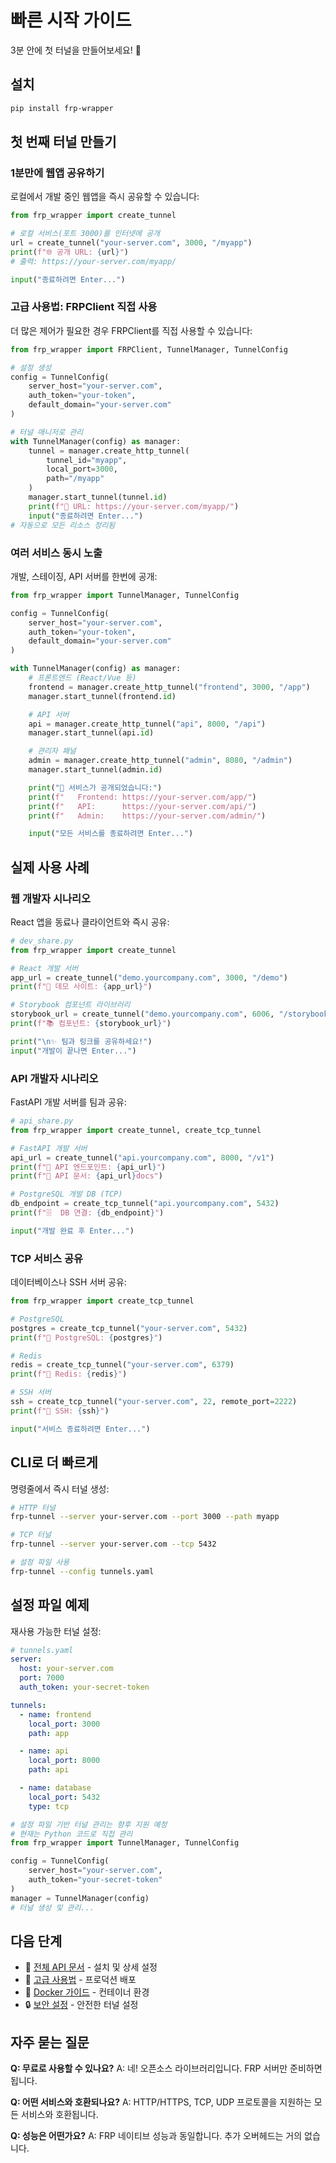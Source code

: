# 빠른 시작 가이드

3분 안에 첫 터널을 만들어보세요! 🚀

## 설치

```bash
pip install frp-wrapper
```

## 첫 번째 터널 만들기

### 1분만에 웹앱 공유하기

로컬에서 개발 중인 웹앱을 즉시 공유할 수 있습니다:

```python
from frp_wrapper import create_tunnel

# 로컬 서비스(포트 3000)를 인터넷에 공개
url = create_tunnel("your-server.com", 3000, "/myapp")
print(f"🌐 공개 URL: {url}")
# 출력: https://your-server.com/myapp/

input("종료하려면 Enter...")
```

### 고급 사용법: FRPClient 직접 사용

더 많은 제어가 필요한 경우 FRPClient를 직접 사용할 수 있습니다:

```python
from frp_wrapper import FRPClient, TunnelManager, TunnelConfig

# 설정 생성
config = TunnelConfig(
    server_host="your-server.com",
    auth_token="your-token",
    default_domain="your-server.com"
)

# 터널 매니저로 관리
with TunnelManager(config) as manager:
    tunnel = manager.create_http_tunnel(
        tunnel_id="myapp",
        local_port=3000,
        path="/myapp"
    )
    manager.start_tunnel(tunnel.id)
    print(f"🔗 URL: https://your-server.com/myapp/")
    input("종료하려면 Enter...")
# 자동으로 모든 리소스 정리됨
```

### 여러 서비스 동시 노출

개발, 스테이징, API 서버를 한번에 공개:

```python
from frp_wrapper import TunnelManager, TunnelConfig

config = TunnelConfig(
    server_host="your-server.com",
    auth_token="your-token",
    default_domain="your-server.com"
)

with TunnelManager(config) as manager:
    # 프론트엔드 (React/Vue 등)
    frontend = manager.create_http_tunnel("frontend", 3000, "/app")
    manager.start_tunnel(frontend.id)

    # API 서버
    api = manager.create_http_tunnel("api", 8000, "/api")
    manager.start_tunnel(api.id)

    # 관리자 패널
    admin = manager.create_http_tunnel("admin", 8080, "/admin")
    manager.start_tunnel(admin.id)

    print("🚀 서비스가 공개되었습니다:")
    print(f"   Frontend: https://your-server.com/app/")
    print(f"   API:      https://your-server.com/api/")
    print(f"   Admin:    https://your-server.com/admin/")

    input("모든 서비스를 종료하려면 Enter...")
```

## 실제 사용 사례

### 웹 개발자 시나리오

React 앱을 동료나 클라이언트와 즉시 공유:

```python
# dev_share.py
from frp_wrapper import create_tunnel

# React 개발 서버
app_url = create_tunnel("demo.yourcompany.com", 3000, "/demo")
print(f"🎨 데모 사이트: {app_url}")

# Storybook 컴포넌트 라이브러리
storybook_url = create_tunnel("demo.yourcompany.com", 6006, "/storybook")
print(f"📚 컴포넌트: {storybook_url}")

print("\n✨ 팀과 링크를 공유하세요!")
input("개발이 끝나면 Enter...")
```

### API 개발자 시나리오

FastAPI 개발 서버를 팀과 공유:

```python
# api_share.py
from frp_wrapper import create_tunnel, create_tcp_tunnel

# FastAPI 개발 서버
api_url = create_tunnel("api.yourcompany.com", 8000, "/v1")
print(f"🔌 API 엔드포인트: {api_url}")
print(f"📖 API 문서: {api_url}docs")

# PostgreSQL 개발 DB (TCP)
db_endpoint = create_tcp_tunnel("api.yourcompany.com", 5432)
print(f"🗄️  DB 연결: {db_endpoint}")

input("개발 완료 후 Enter...")
```

### TCP 서비스 공유

데이터베이스나 SSH 서버 공유:

```python
from frp_wrapper import create_tcp_tunnel

# PostgreSQL
postgres = create_tcp_tunnel("your-server.com", 5432)
print(f"🐘 PostgreSQL: {postgres}")

# Redis
redis = create_tcp_tunnel("your-server.com", 6379)
print(f"🔴 Redis: {redis}")

# SSH 서버
ssh = create_tcp_tunnel("your-server.com", 22, remote_port=2222)
print(f"🔐 SSH: {ssh}")

input("서비스 종료하려면 Enter...")
```

## CLI로 더 빠르게

명령줄에서 즉시 터널 생성:

```bash
# HTTP 터널
frp-tunnel --server your-server.com --port 3000 --path myapp

# TCP 터널
frp-tunnel --server your-server.com --tcp 5432

# 설정 파일 사용
frp-tunnel --config tunnels.yaml
```

## 설정 파일 예제

재사용 가능한 터널 설정:

```yaml
# tunnels.yaml
server:
  host: your-server.com
  port: 7000
  auth_token: your-secret-token

tunnels:
  - name: frontend
    local_port: 3000
    path: app

  - name: api
    local_port: 8000
    path: api

  - name: database
    local_port: 5432
    type: tcp
```

```python
# 설정 파일 기반 터널 관리는 향후 지원 예정
# 현재는 Python 코드로 직접 관리
from frp_wrapper import TunnelManager, TunnelConfig

config = TunnelConfig(
    server_host="your-server.com",
    auth_token="your-secret-token"
)
manager = TunnelManager(config)
# 터널 생성 및 관리...
```

## 다음 단계

- 📖 [전체 API 문서](01-installation.md) - 설치 및 상세 설정
- 🔧 [고급 사용법](architecture/domain-model.md) - 프로덕션 배포
- 🐳 [Docker 가이드](../deploy/docker/) - 컨테이너 환경
- 🔒 [보안 설정](../docs/security.md) - 안전한 터널 설정

## 자주 묻는 질문

**Q: 무료로 사용할 수 있나요?**
A: 네! 오픈소스 라이브러리입니다. FRP 서버만 준비하면 됩니다.

**Q: 어떤 서비스와 호환되나요?**
A: HTTP/HTTPS, TCP, UDP 프로토콜을 지원하는 모든 서비스와 호환됩니다.

**Q: 성능은 어떤가요?**
A: FRP 네이티브 성능과 동일합니다. 추가 오버헤드는 거의 없습니다.
